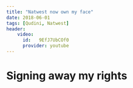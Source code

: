 ```yaml
---
title: "Natwest now own my face"
date: 2018-06-01
tags: [Qudini, Natwest]
header:
    video: 
      id:   9EfJ7UbCOf0
      provider: youtube     
---
```

# Signing away my rights